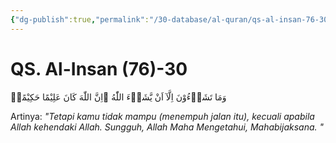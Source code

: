 ```yaml
---
{"dg-publish":true,"permalink":"/30-database/al-quran/qs-al-insan-76-30/"}
---
```



# QS. Al-Insan (76)-30
وَمَا تَشَاۤءُوْنَ اِلَّآ اَنْ يَّشَاۤءَ اللّٰهُ ۗاِنَّ اللّٰهَ كَانَ عَلِيْمًا حَكِيْمًاۖ

Artinya: *"Tetapi kamu tidak mampu (menempuh jalan itu), kecuali apabila Allah kehendaki Allah. Sungguh, Allah Maha Mengetahui, Mahabijaksana. "*
